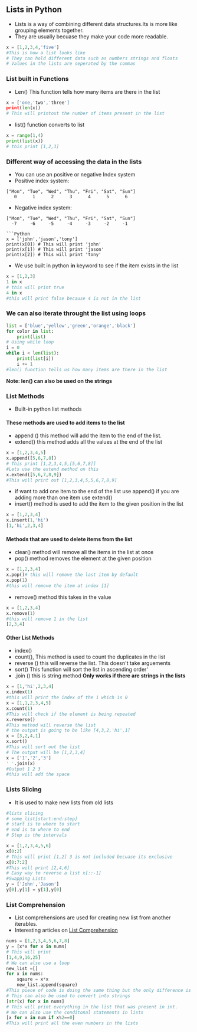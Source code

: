 ## Lists in Python 
* Lists is a way of combining different data structures.Its is more like grouping elements together.
* They are usually becuase they make your code more readable.
```Python
x = [1,2,3,4,'five']
#This is how a list looks like
# They can hold different data such as numbers strings and floats
# Values in the lists are seperated by the commas
```

### List built in Functions
* Len() This function tells how many items are there in the list
```Python
x = ['one,'two','three']
print(len(x))
# This will printout the number of items present in the list
```
* list() function converts to list
```Python
x = range(1,4)
print(list(x))
# this print [1,2,3]
```

### Different way of accessing the data in the lists
* You can use an positive or negative Index system
* Positive index system:
```Python3
["Mon", "Tue", "Wed", "Thu", "Fri", "Sat", "Sun"]
   0      1      2      3      4      5      6
```
* Negative index system:
```Python3
["Mon", "Tue", "Wed", "Thu", "Fri", "Sat", "Sun"]
  -7     -6     -5     -4     -3     -2     -1
  
```Python
x = ['john','jason','tony']
print(x[0]) # This will print 'john'
print(x[1]) # This will print 'jason'
print(x[2]) # This will print 'tony'
```

* We use built in python **in** keyword to see if the item exists in the list
```Python
x = [1,2,3]
1 in x
# this will print true
4 in x
#this will print false because 4 is not in the list
```

### We can also iterate throught the list using loops
```Python
list = ['blue','yellow','green','orange','black']
for color in list:
    print(list)
# Using while loop
i = 0
while i < len(list):
    print(list[i])
    i += 1 
#len() function tells us how many items are there in the list        
```
**Note: len() can also be used on the strings**
### List Methods
* Built-in python list methods 

#### These methods are used to add items to the list
* append () this method will add the item to the end of the list.
* extend() this method adds all the values at the end of the list
```Python
x = [1,2,3,4,5]
x.append([5,6,7,8])
# This print [1,2,3,4,5,[5,6,7,8]]
#Lets use the extend method on this
x.extend([5,6,7,8,9])
#This will print out [1,2,3,4,5,5,6,7,8,9]
```
* if want to add one item to the end of the list use append() if you are adding more than one item use extend()
* insert() method is used to add the item to the given position in the list
```Python
x = [1,2,3,4]
x.insert(1,'hi')
[1,'hi',2,3,4]
```

#### Methods that are used to delete items from the list
* clear() method will remove all the items in the list at once
* pop() method removes the element at the given position
```Python
x = [1,2,3,4]
x.pop()# this will remove the last item by default
x.pop(1)
#this will remove the item at index [1]
```
* remove() method this takes in the value
```Python
x = [1,2,3,4]
x.remove(1)
#this will remove 1 in the list
[2,3,4]
```

#### Other List Methods
* index()
* count(), This method is used to count the duplicates in the list
* reverse () this will reverse the list. This doesn't take arguements
* sort() This function will sort the list in ascending order'
* .join () this is string method **Only works if there are strings in the lists**
```Python
x = [1,'hi',2,3,4]
x.index(1)
#this will print the index of the 1 which is 0
x = [1,1,2,3,4,5]
x.count(1)
#This will check if the element is being repeated 
x.reverse()
#This method will reverse the list
# the output is going to be like [4,3,2,'hi',1]
x = [3,2,4,1]
x.sort()
#This will sort out the list
# The output will be [1,2,3,4]
x = ['1','2','3']
' '.join(x)
#Output 1 2 3
#this will add the space
```

### Lists Slicing      
* It is used to make new lists from old lists
```Python
#lists slicing
# some_list[start:end:step]
# start is to where to start
# end is to where to end
# Step is the intervals

x = [1,2,3,4,5,6]
x[0:2]
# This will print [1,2] 3 is not included becuase its exclusive
x[0:7:2]
#This will print [2,4,6]
# Easy way to reverse a list x[::-1]
#Swapping Lists
y = ['John','Jason']
y[0],y[1] = y[1],y[0]
```

### List Comprehension
* List comprehensions are used for creating new list from another iterables.
* Interesting articles on  [List Comprehension](https://hackernoon.com/list-comprehension-in-python-8895a785550b)
```Python
nums = [1,2,3,4,5,6,7,8]
y = [x*x for x in nums]
# This will print 
[1,4,9,16,25]
# We can also use a loop
new_list =[]
for x in nums:
    sqaure = x*x
    new_list.append(square)
#This piece of code is doing the same thing but the only difference is that the other method is much easier
# This can also be used to convert into strings
[str(x) for x in nums]
# This will print everything in the list that was present in int.
# We can also use the conditonal statements in lists
[x for x in num if x%2==0]
#This will print all the even numbers in the lists
```
